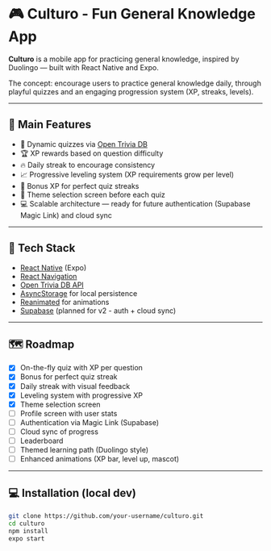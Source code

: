 # 🎮 Culturo - Fun General Knowledge App

**Culturo** is a mobile app for practicing general knowledge, inspired by Duolingo — built with React Native and Expo.

The concept: encourage users to practice general knowledge daily, through playful quizzes and an engaging progression system (XP, streaks, levels).

---

## 🚀 Main Features

- 🧠 Dynamic quizzes via [Open Trivia DB](https://opentdb.com/api_config.php)
- 🏆 XP rewards based on question difficulty
- 🔥 Daily streak to encourage consistency
- 📈 Progressive leveling system (XP requirements grow per level)
- 🎁 Bonus XP for perfect quiz streaks
- 🎲 Theme selection screen before each quiz
- 💻 Scalable architecture — ready for future authentication (Supabase Magic Link) and cloud sync

---

## 📱 Tech Stack

- [React Native](https://reactnative.dev/) (Expo)
- [React Navigation](https://reactnavigation.org/)
- [Open Trivia DB API](https://opentdb.com/api_config.php)
- [AsyncStorage](https://react-native-async-storage.github.io/async-storage/) for local persistence
- [Reanimated](https://docs.swmansion.com/react-native-reanimated/) for animations
- [Supabase](https://supabase.io/) (planned for v2 - auth + cloud sync)

---

## 🗺️ Roadmap

- [x] On-the-fly quiz with XP per question
- [x] Bonus for perfect quiz streak
- [x] Daily streak with visual feedback
- [x] Leveling system with progressive XP
- [x] Theme selection screen
- [ ] Profile screen with user stats
- [ ] Authentication via Magic Link (Supabase)
- [ ] Cloud sync of progress
- [ ] Leaderboard
- [ ] Themed learning path (Duolingo style)
- [ ] Enhanced animations (XP bar, level up, mascot)

---

## 💻 Installation (local dev)

```bash
git clone https://github.com/your-username/culturo.git
cd culturo
npm install
expo start
